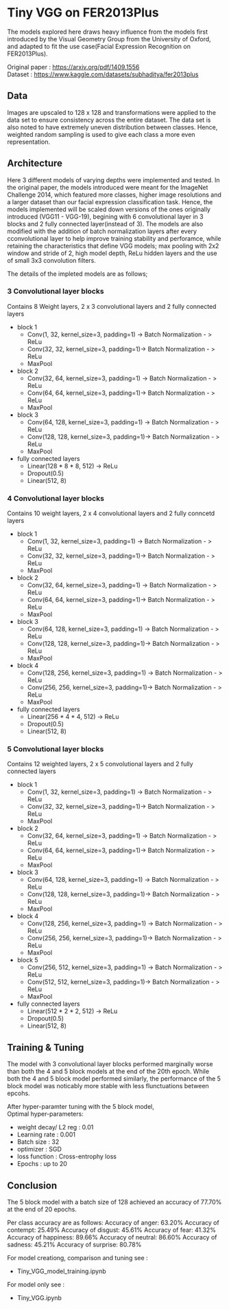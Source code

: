 # Tiny VGG on FER2013Plus 
The models explored here draws heavy influence from the models first introduced by the Visual Geometry Group from the University of Oxford, and adapted to fit the use case(Facial Expression Recognition on FER2013Plus).

Original paper  : https://arxiv.org/pdf/1409.1556  
Dataset         : https://www.kaggle.com/datasets/subhaditya/fer2013plus

## Data
Images are upscaled to 128 x 128 and transformations were applied to the data set to ensure consistency across the entire dataset.
The data set is also noted to have extremely uneven distribution between classes. Hence, weighted random sampling is used to give each class a more even representation.

## Architecture
Here 3 different models of varying depths were implemented and tested. In the original paper, the models introduced were meant for the ImageNet Challenge 2014, which featured more classes, higher image resolutions and a larger dataset than our facial expression classification task. Hence, the models implemented will be scaled down versions of the ones originally introduced (VGG11 - VGG-19), begining with 6 convolutional layer in 3 blocks and 2 fully connected layer(instead of 3). The models are also modified with the addition of batch normalization layers after every cconvolutional layer to help improve training stability and perforamce, while retaining the characteristics that define VGG models; max pooling with 2x2 window and stride of 2, high model depth, ReLu hidden layers and the use of small 3x3 convolution filters.

The details of the impleted models are as follows;

### 3 Convolutional layer blocks 
Contains 8 Weight layers, 2 x 3 convolutional layers and 2 fully connected layers

- block 1
    - Conv(1, 32, kernel_size=3, padding=1) -> Batch Normalization - > ReLu
    - Conv(32, 32, kernel_size=3, padding=1)-> Batch Normalization - > ReLu
    - MaxPool
- block 2
    - Conv(32, 64, kernel_size=3, padding=1) -> Batch Normalization - > ReLu
    - Conv(64, 64, kernel_size=3, padding=1)-> Batch Normalization - > ReLu
    - MaxPool
- block 3
    - Conv(64, 128, kernel_size=3, padding=1) -> Batch Normalization - > ReLu
    - Conv(128, 128, kernel_size=3, padding=1)-> Batch Normalization - > ReLu
    - MaxPool
- fully connected layers
    - Linear(128 * 8 * 8, 512) -> ReLu
    - Dropout(0.5)
    - Linear(512, 8)

### 4 Convolutional layer blocks 
Contains 10 weight layers, 2 x 4 convolutional layers and 2 fully conncetd layers 

- block 1
    - Conv(1, 32, kernel_size=3, padding=1) -> Batch Normalization - > ReLu
    - Conv(32, 32, kernel_size=3, padding=1)-> Batch Normalization - > ReLu
    - MaxPool
- block 2
    - Conv(32, 64, kernel_size=3, padding=1) -> Batch Normalization - > ReLu
    - Conv(64, 64, kernel_size=3, padding=1)-> Batch Normalization - > ReLu
    - MaxPool
- block 3
    - Conv(64, 128, kernel_size=3, padding=1) -> Batch Normalization - > ReLu
    - Conv(128, 128, kernel_size=3, padding=1)-> Batch Normalization - > ReLu
    - MaxPool
- block 4
    - Conv(128, 256, kernel_size=3, padding=1) -> Batch Normalization - > ReLu
    - Conv(256, 256, kernel_size=3, padding=1)-> Batch Normalization - > ReLu
    - MaxPool
- fully connected layers
    - Linear(256 * 4 * 4, 512) -> ReLu
    - Dropout(0.5)
    - Linear(512, 8)

### 5 Convolutional layer blocks 
Contains 12 weighted layers, 2 x 5 convolutional layers and 2 fully connected layers 

- block 1
    - Conv(1, 32, kernel_size=3, padding=1) -> Batch Normalization - > ReLu
    - Conv(32, 32, kernel_size=3, padding=1)-> Batch Normalization - > ReLu
    - MaxPool
- block 2
    - Conv(32, 64, kernel_size=3, padding=1) -> Batch Normalization - > ReLu
    - Conv(64, 64, kernel_size=3, padding=1)-> Batch Normalization - > ReLu
    - MaxPool
- block 3
    - Conv(64, 128, kernel_size=3, padding=1) -> Batch Normalization - > ReLu
    - Conv(128, 128, kernel_size=3, padding=1)-> Batch Normalization - > ReLu
    - MaxPool
- block 4
    - Conv(128, 256, kernel_size=3, padding=1) -> Batch Normalization - > ReLu
    - Conv(256, 256, kernel_size=3, padding=1)-> Batch Normalization - > ReLu
    - MaxPool
- block 5
    - Conv(256, 512, kernel_size=3, padding=1) -> Batch Normalization - > ReLu
    - Conv(512, 512, kernel_size=3, padding=1)-> Batch Normalization - > ReLu
    - MaxPool
- fully connected layers
    - Linear(512 * 2 * 2, 512) -> ReLu
    - Dropout(0.5)
    - Linear(512, 8)

## Training & Tuning
The model with 3 convolutional layer blocks performed  marginally worse than both the 4 and 5 block models at the end of the 20th epoch. While both the 4 and 5 block model performed similarly, the performance of the 5 block model was noticably more stable with less flunctuations between epcohs.

After hyper-paramter tuning with the 5 block model,  
Optimal hyper-parameters:
- weight decay/ L2 reg : 0.01 
- Learning rate : 0.001
- Batch size    : 32
- optimizer     : SGD
- loss function : Cross-entrophy loss
- Epochs        : up to 20

## Conclusion
The 5 block model with a batch size of 128 achieved an accuracy of 77.70%  at the end of 20 epochs. 

Per class accuracy are as follows:
Accuracy of anger: 63.20%
Accuracy of contempt: 25.49%
Accuracy of disgust: 45.61%
Accuracy of fear: 41.32%
Accuracy of happiness: 89.66%
Accuracy of neutral: 86.60%
Accuracy of sadness: 45.21%
Accuracy of surprise: 80.78%

For model creationg, comparison and tuning see :
- Tiny_VGG_model_training.ipynb

For model only see :
- Tiny_VGG.ipynb

